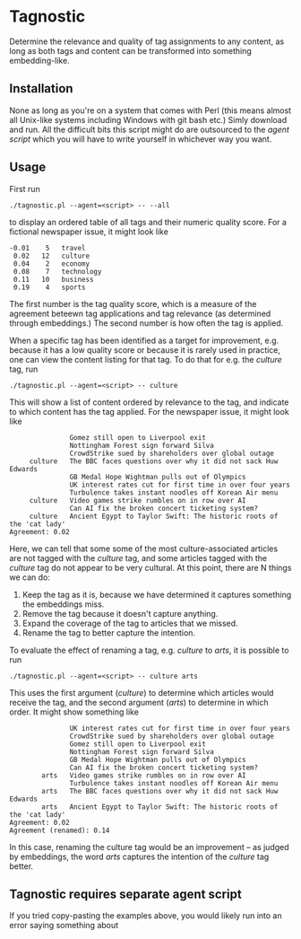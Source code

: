 # Tagnostic

Determine the relevance and quality of tag assignments to any content, as long
as both tags and content can be transformed into something embedding-like.

## Installation

None as long as you're on a system that comes with Perl (this means almost all
Unix-like systems including Windows with git bash etc.) Simly download and run.
All the difficult bits this script might do are outsourced to the _agent script_
which you will have to write yourself in whichever way you want.

## Usage

First run

```shell
./tagnostic.pl --agent=<script> -- --all
```

to display an ordered table of all tags and their numeric quality score. For a
fictional newspaper issue, it might look like

```
-0.01    5   travel
 0.02   12   culture
 0.04    2   economy
 0.08    7   technology
 0.11   10   business
 0.19    4   sports
```

The first number is the tag quality score, which is a measure of the agreement
beteewn tag applications and tag relevance (as determined through embeddings.)
The second number is how often the tag is applied.

When a specific tag has been identified as a target for improvement, e.g.
because it has a low quality score or because it is rarely used in practice, one
can view the content listing for that tag. To do that for e.g. the _culture_ tag,
run

 ```shell
./tagnostic.pl --agent=<script> -- culture
 ```

This will show a list of content ordered by relevance to the tag, and indicate
to which content has the tag applied. For the newspaper issue, it might look
like

```
               Gomez still open to Liverpool exit
               Nottingham Forest sign forward Silva
               CrowdStrike sued by shareholders over global outage
     culture   The BBC faces questions over why it did not sack Huw Edwards
               GB Medal Hope Wightman pulls out of Olympics
               UK interest rates cut for first time in over four years
               Turbulence takes instant noodles off Korean Air menu
     culture   Video games strike rumbles on in row over AI
               Can AI fix the broken concert ticketing system?
     culture   Ancient Egypt to Taylor Swift: The historic roots of the 'cat lady'
Agreement: 0.02
```

Here, we can tell that some some of the most culture-associated articles are not
tagged with the _culture_ tag, and some articles tagged with the _culture_ tag do
not appear to be very cultural. At this point, there are N things we can do:

1. Keep the tag as it is, because we have determined it captures something the
   embeddings miss.
2. Remove the tag because it doesn't capture anything.
3. Expand the coverage of the tag to articles that we missed.
4. Rename the tag to better capture the intention.

To evaluate the effect of renaming a tag, e.g. _culture_ to _arts_, it is possible to run

```shell
./tagnostic.pl --agent=<script> -- culture arts
```

This uses the first argument (_culture_) to determine which articles would
receive the tag, and the second argument (_arts_) to determine in which order.
It might show something like

```
               UK interest rates cut for first time in over four years
               CrowdStrike sued by shareholders over global outage
               Gomez still open to Liverpool exit
               Nottingham Forest sign forward Silva
               GB Medal Hope Wightman pulls out of Olympics
               Can AI fix the broken concert ticketing system?
        arts   Video games strike rumbles on in row over AI
               Turbulence takes instant noodles off Korean Air menu
        arts   The BBC faces questions over why it did not sack Huw Edwards
        arts   Ancient Egypt to Taylor Swift: The historic roots of the 'cat lady'
Agreement: 0.02
Agreement (renamed): 0.14
```

In this case, renaming the culture tag would be an improvement – as judged by
embeddings, the word _arts_ captures the intention of the _culture_ tag better.

## Tagnostic requires separate agent script

If you tried copy-pasting the examples above, you would likely run into an error
saying something about <script> not being an executable file.

Tagnostic requires _you_ to write and supply an _agent script_, which is any
plain executable that supports three operations, taken as command-line
arguments:

- `list-content`

    The `list-content` operation should return one line for each piece of
    content, with the format `name,hash,a_tag,more_tags,further_tags`.

    The hash is only used as a cache key, which means it does not need
    cryptographic guarantees. It just needs to be likely to change when the
    content does.

- `embed-content <name>`

    The `embed-content` operation should make an embedding for the content that
    was referenced as `name` in the `list-content` command, and return it as a
    comma-separated list of numbers.

- `embed-tag <name>`

     The `embed-tag` operation shall make an embedding for the tag called
     `name`.

In other words, when Tagnostic runs, it tries to execute your agent script for
these operations. It looks a little like this:

```
  TAGNOSTIC                     AGENT SCRIPT
┌────────────┐                 ┌────────────┐
│            │                 │            │
│            │  list-content   │            │
│            ├────────────────>┤            │
│            │                 └────────────┘
│            │                 ┌────────────┐
│            │  embed-content  │            │
│            │     <name>      │            │
│            ├────────────────>┤            │
│            │                 └────────────┘
│            │                 ┌────────────┐
│            │    embed-tag    │            │
│            │     <name>      │            │
│            ├────────────────>┤            │
└────────────┘                 └────────────┘
```

The easiest way to create an agent script is as a plain shell script, following
roughly the structure

```shell
#!/bin/sh

case "${1:?}" in
    list-content)
        # CODE
        ;;
    embed-content)
        name=${2:?}
        # CODE
        ;;
    embed-tag)
        tag=${2:?}
        # CODE
        ;;
    *)
        echo "Unrecognised subcommand."
        ;;
esac
```

In my personal agent scripts, I have used Simon Willison's LLM CLI tool for
getting embeddings. An invocation like

```shell
llm embed -m 3-small -c "$tag" | sed 's/[][ ]//g'
```

will output an embedding for `$tag` in the format expected by Tagnostic,
assuming one has entered keys for OpenAI. The LLM CLI can also use the
SentenceTransformers library through the llm-sentence-transformers plugin to get
embeddings locally. (I would probably have preferred this approach if I wasn't
on a bandwidth-constrained connection when I'm writing this.)

For more information on embeddings through the LLM CLI tool, see
https://llm.datasette.io/en/stable/embeddings/cli.html.


## Contributing

Feel free to! There are no tests, but the entire program is 150 or so lines of
Perl code, and should be fairly legibly structured.i
